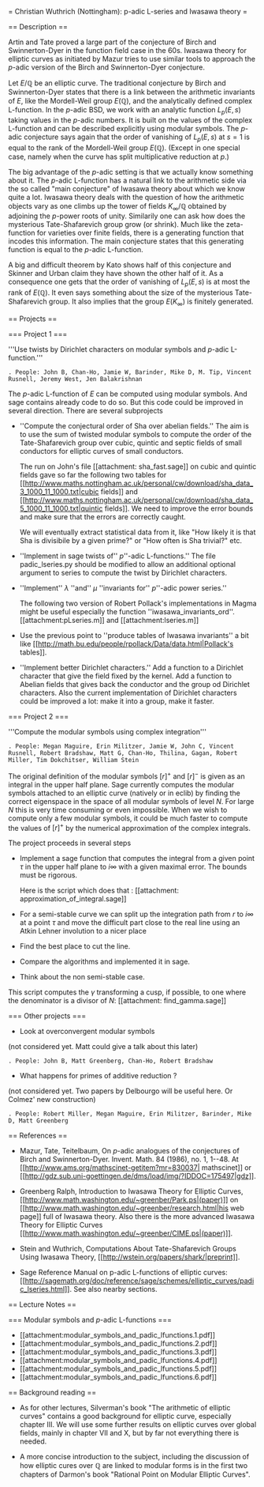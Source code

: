 = Christian Wuthrich (Nottingham): p-adic L-series and Iwasawa theory =

== Description ==

Artin and Tate proved a large part of the conjecture of Birch and Swinnerton-Dyer in the function field case in the 60s.
Iwasawa theory for elliptic curves as initiated by Mazur tries to use similar tools to approach the $p$-adic version of the Birch and Swinnerton-Dyer conjecture.

Let $E/\mathbb{Q}$ be an elliptic curve. The traditional conjecture by Birch and Swinnerton-Dyer states that there is a link between the arithmetic invariants of $E$, like the Mordell-Weil group $E(\mathbb{Q})$, and the analytically defined complex L-function.
In the $p$-adic BSD, we work with an analytic function $L_p(E,s)$ taking values in the $p$-adic numbers.
It is built on the values of the complex L-function and can be described explicitly using modular symbols.
The $p$-adic conjecture says again that the order of vanishing of $L_p(E,s)$ at $s=1$ is equal to the rank of the Mordell-Weil group $E(\mathbb{Q})$. (Except in one special case, namely when the curve has split multiplicative reduction at $p$.)

The big advantage of the $p$-adic setting is that we actually know something about it. The $p$-adic L-function has a natural link to the arithmetic side via the so called "main conjecture" of Iwasawa theory about which we know quite a lot.
Iwasawa theory deals with the question of how the arithmetic objects vary as one climbs up the tower of fields $K_{\infty}/\mathbb{Q}$ obtained by adjoining the $p$-power roots of unity. Similarily one can ask how does the mysterious Tate-Shafarevich group grow (or shrink). Much like the zeta-function for varieties over finite fields, there is a generating function that incodes this information. The main conjecture states that this generating function is equal to the $p$-adic L-function.
 
A big and difficult theorem by Kato shows half of this conjecture and Skinner and Urban claim they have shown the other half of it. As a consequence one gets that the order of vanishing of $L_p(E,s)$ is at most the rank of $E(\mathbb{Q})$. It even says something about the size of the mysterious Tate-Shafarevich group. It also implies that the group $E(K_{\infty})$ is finitely generated. 

== Projects ==

=== Project 1 ===

'''Use twists by Dirichlet characters on modular symbols and $p$-adic L-function.'''

    . People: John B, Chan-Ho, Jamie W, Barinder, Mike D, M. Tip, Vincent Rusnell, Jeremy West, Jen Balakrishnan

The $p$-adic L-function of $E$ can be computed using modular symbols. And sage contains already code to do so. But this code could be improved in several direction.
There are several subprojects

  * ''Compute the conjectural order of Sha over abelian fields.'' The aim is to use the sum of twisted modular symbols to compute the order of the Tate-Shafarevich group over cubic, quintic and septic fields of small conductors for elliptic curves of small conductors.

    The run on John's file [[attachment: sha_fast.sage]] on cubic and quintic fields gave so far the following two tables for [[http://www.maths.nottingham.ac.uk/personal/cw/download/sha_data_3_1000_11_1000.txt|cubic fields]] and [[http://www.maths.nottingham.ac.uk/personal/cw/download/sha_data_5_1000_11_1000.txt|quintic fields]]. We need to improve the error bounds and make sure that the errors are correctly caught. 

    We will eventually extract statistical data from it, like "How likely it is that Sha is divisibile by a given prime?" or "How often is Sha trivial?" etc.

  * ''Implement in sage twists of'' $p$''-adic L-functions.'' The file padic_lseries.py should be modified to allow an additional optional argument to series to compute the twist by Dirichlet characters.

  * ''Implement'' $\lambda$ ''and'' $\mu$ ''invariants for'' $p$''-adic power series.''

    The following two version of Robert Pollack's implementations in Magma might be useful especially the function ''iwasawa_invariants_ord''. [[attachment:pLseries.m]] and [[attachment:lseries.m]]

  * Use the previous point to ''produce tables of Iwasawa invariants'' a bit like [[http://math.bu.edu/people/rpollack/Data/data.html|Pollack's tables]].
 
  * ''Implement better Dirichlet characters.'' Add a function to a Dirichlet character that give the field fixed by the kernel. Add a function to Abelian fields that gives back the conductor and the group od Dirichlet characters. Also the current implementation of Dirichlet characters could be improved a lot: make it into a group, make it faster.
 
=== Project 2 ===

'''Compute the modular symbols using complex integration'''

    . People: Megan Maguire, Erin Militzer, Jamie W, John C, Vincent Rusnell, Robert Bradshaw, Matt G, Chan-Ho, Thilina, Gagan, Robert Miller, Tim Dokchitser, William Stein

The original definition of the modular symbols $[r]^{+}$ and $[r]^{-}$ is given as an integral in the upper half plane. Sage currently computes the modular symbols attached to an elliptic curve (natively or in eclib) by finding the correct eigenspace in the space of all modular symbols of level $N$. For large $N$ this is very time consuming or even impossible. When we wish to compute only a few modular symbols, it could be much faster to compute the values of $[r]^{+}$ by the numerical approximation of the complex integrals.

The project proceeds in several steps

  *  Implement a sage function that computes the integral from a given point $\tau$ in the upper half plane to $i\infty$ with a given maximal error. The bounds must be rigorous.

     Here is the script which does that : [[attachment: approximation_of_integral.sage]]

  *  For a semi-stable curve we can split up the integration path from $r$ to $i\infty$ at a point $\tau$ and move the difficult part close to the real line using an Atkin Lehner involution to a nicer place

  *  Find the best place to cut the line.

  *  Compare the algorithms and implemented it in sage.

  *  Think about the non semi-stable case.

This script computes the $\gamma$ transforming a cusp, if possible, to one where the denominator is a divisor of $N$: [[attachment: find_gamma.sage]]

=== Other projects ===

  * Look at overconvergent modular symbols

  (not considered yet. Matt could give a talk about this later)

    . People: John B, Matt Greenberg, Chan-Ho, Robert Bradshaw

  * What happens for primes of additive reduction ?

  (not considered yet. Two papers by Delbourgo will be useful here. Or Colmez' new construction)

    . People: Robert Miller, Megan Maguire, Erin Militzer, Barinder, Mike D, Matt Greenberg

== References ==

  * Mazur, Tate, Teitelbaum,  On $p$-adic analogues of the conjectures of Birch and Swinnerton-Dyer. Invent. Math. 84 (1986), no. 1, 1--48. At [[http://www.ams.org/mathscinet-getitem?mr=830037| mathscinet]] or [[http://gdz.sub.uni-goettingen.de/dms/load/img/?IDDOC=175497|gdz]].

  * Greenberg Ralph, Introduction to Iwasawa Theory for Elliptic Curves, [[http://www.math.washington.edu/~greenber/Park.ps|(paper)]] on [[http://www.math.washington.edu/~greenber/research.html|his web page]] full of Iwasawa theory. Also there is the more advanced Iwasawa Theory for Elliptic Curves [[http://www.math.washington.edu/~greenber/CIME.ps|(paper)]].

  * Stein and Wuthrich, Computations About Tate-Shafarevich Groups Using Iwasawa Theory, [[http://wstein.org/papers/shark/|preprint]].

  * Sage Reference Manual on p-adic L-functions of elliptic curves: [[http://sagemath.org/doc/reference/sage/schemes/elliptic_curves/padic_lseries.html]].  See also nearby sections.

== Lecture Notes ==

=== Modular symbols and $p$-adic L-functions ===

  * [[attachment:modular_symbols_and_padic_lfunctions.1.pdf]]
  * [[attachment:modular_symbols_and_padic_lfunctions.2.pdf]]
  * [[attachment:modular_symbols_and_padic_lfunctions.3.pdf]] 
  * [[attachment:modular_symbols_and_padic_lfunctions.4.pdf]]
  * [[attachment:modular_symbols_and_padic_lfunctions.5.pdf]]
  * [[attachment:modular_symbols_and_padic_lfunctions.6.pdf]] 

== Background reading ==
  
  * As for other lectures, Silverman's book "The arithmetic of elliptic curves" contains a good background for elliptic curve, especially chapter III. We will use some further results on elliptic curves over global fields, mainly in chapter VII and X, but by far not everything there is needed.

  * A more concise introduction to the subject, including the discussion of how elliptic cures over $\mathbb{Q}$ are linked to modular forms is in the first two chapters of Darmon's book  "Rational Point on Modular Elliptic Curves".
